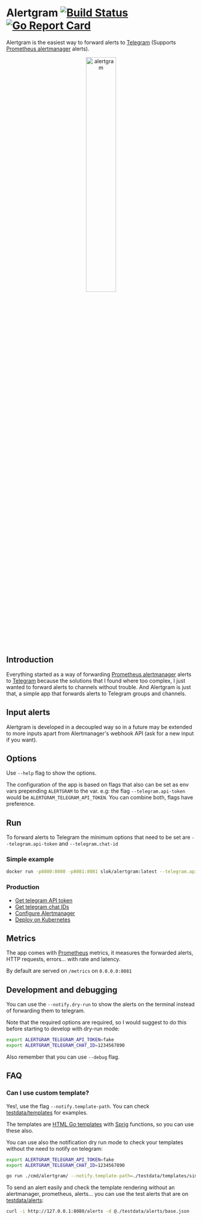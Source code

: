 # Alertgram [![Build Status][github-actions-image]][github-actions-url] [![Go Report Card][goreport-image]][goreport-url]

Alertgram is the easiest way to forward alerts to [Telegram] (Supports [Prometheus alertmanager] alerts).

<p align="center">
    <img src="https://i.imgur.com/4jdOFj9.jpg" width="40%" align="center" alt="alertgram">
</p>

## Introduction

Everything started as a way of forwarding [Prometheus alertmanager] alerts to [Telegram] because the solutions that I found where too complex, I just wanted to forward alerts to channels without trouble. And Alertgram is just that, a simple app that forwards alerts to Telegram groups and channels.

## Input alerts

Alertgram is developed in a decoupled way so in a future may be extended to more inputs apart from Alertmanager's webhook API (ask for a new input if you want).

## Options

Use `--help` flag to show the options.

The configuration of the app is based on flags that also can be set as env vars prepending `ALERTGRAM` to the var. e.g: the flag `--telegram.api-token` would be `ALERTGRAM_TELEGRAM_API_TOKEN`. You can combine both, flags have preference.

## Run

To forward alerts to Telegram the minimum options that need to be set are `--telegram.api-token` and `--telegram.chat-id`

### Simple example

```bash
docker run -p8080:8080 -p8081:8081 slok/alertgram:latest --telegram.api-token=XXXXX --telegram.chat-id=YYYYY
```

### Production

- [Get telegram API token][telegram-token]
- [Get telegram chat IDs][telegram-chat-id]
- [Configure Alertmanager][alertmanager-configuration]
- [Deploy on Kubernetes][kubernetes-deployment]

## Metrics

The app comes with [Prometheus] metrics, it measures the forwarded alerts, HTTP requests, errors... with rate and latency.

By default are served on `/metrics` on `0.0.0.0:8081`

## Development and debugging

You can use the `--notify.dry-run` to show the alerts on the terminal instead of forwarding them to telegram.

Note that the required options are required, so I would suggest to do this before starting to develop with dry-run mode:

```bash
export ALERTGRAM_TELEGRAM_API_TOKEN=fake
export ALERTGRAM_TELEGRAM_CHAT_ID=1234567890
```

Also remember that you can use `--debug` flag.

## FAQ

### Can I use custom template?

Yes!, use the flag `--notify.template-path`. You can check [testdata/templates](testdata/templates) for examples.

The templates are [HTML Go templates] with [Sprig] functions, so you can use these also.

You can use also the notification dry run mode to check your templates without the need
to notify on telegram:

```bash
export ALERTGRAM_TELEGRAM_API_TOKEN=fake
export ALERTGRAM_TELEGRAM_CHAT_ID=1234567890

go run ./cmd/alertgram/ --notify.template-path=./testdata/templates/simple.tmpl --debug --notify.dry-run
```

To send an alert easily and check the template rendering without an alertmanager, prometheus, alerts... you can use the test alerts that are on [testdata/alerts](testdata/alerts):

```bash
curl -i http://127.0.0.1:8080/alerts -d @./testdata/alerts/base.json
```

[github-actions-image]: https://github.com/slok/alertgram/workflows/CI/badge.svg
[github-actions-url]: https://github.com/slok/alertgram/actions
[goreport-image]: https://goreportcard.com/badge/github.com/slok/alertgram
[goreport-url]: https://goreportcard.com/report/github.com/slok/alertgram
[prometheus alertmanager]: https://github.com/prometheus/alertmanager
[prometheus]: https://prometheus.io/
[telegram]: https://telegram.org/
[telegram-token]: https://core.telegram.org/bots#6-botfather
[telegram-chat-id]: https://github.com/GabrielRF/telegram-id
[alertmanager-configuration]: docs/alertmanager
[kubernetes-deployment]: docs/kubernetes
[html go templates]: https://golang.org/pkg/html/template/
[sprig]: http://masterminds.github.io/sprig
